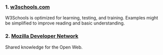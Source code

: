 ### 1. [w3schools.com](http://www.w3schools.com/html/default.asp)

W3Schools is optimized for learning, testing, and training. Examples might be simplified to improve reading and basic understanding. 
### 2. [Mozilla Developer Network](https://developer.mozilla.org/en-US/)

Shared knowledge for the Open Web.
